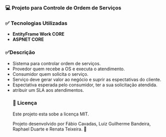 ﻿<h3><g-emoji class="g-emoji" alias="computer" fallback-src="https://github.githubassets.com/images/icons/emoji/unicode/1f4bb.png">💻</g-emoji> Projeto para Controle de Ordem de Serviços</h>

<h3><g-emoji class="g-emoji" alias="white_check_mark" fallback-src="https://github.githubassets.com/images/icons/emoji/unicode/2705.png">✅</g-emoji> Tecnologias Utilizadas</h2>
<ul>
    <li>
        <strong>EntityFrame Work CORE</strong>
    </li>
    <li>
        <strong>ASPNET CORE</strong>
    </li>    
</ul>

<h3><g-emoji class="g-emoji" alias="white_check_mark" fallback-src="https://github.githubassets.com/images/icons/emoji/unicode/2705.png">✅</g-emoji>Descrição</h2>
<ul>
<li>Sistema para controlar ordem de serviços.</li>
<li>Provedor quem recebe a OS e executa o atendimento.</li>
<li>Consumidor quem solicita o serviço.</li>
<li>Serviço deve gerar valor ao negócio e suprir as espectativas do cliente.</li>
<li>Espectativa esperada pelo consumidor, ter a sua solicitação atendida.</li>
<li>atribuir um SLA aos atendimentos.</li>

<h3><g-emoji class="g-emoji" alias="memo" fallback-src="https://github.githubassets.com/images/icons/emoji/unicode/1f4dd.png">📝</g-emoji> Licença</h2>
<p>Este projeto esta sobe a licença MIT.</p>
<p>Projeto desenvolvido por Fábio Cavadas, Luiz Guilherme Bandeira, Raphael Duarte e Renata Teixeira. <g-emoji class="g-emoji" alias="wave" fallback-src="https://github.githubassets.com/images/icons/emoji/unicode/1f44b.png">👋</g-emoji></p>